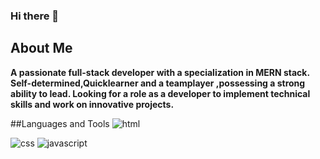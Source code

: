 ### Hi there 👋

<!--
**Saniyzehra123/Saniyzehra123** is a ✨ _special_ ✨ repository because its `README.md` (this file) appears on your GitHub profile.

Here are some ideas to get you started:

- 🔭 I’m currently working on MERN Stack
- 🌱 I’m currently learning Full Stack Web Devlopment
- 👯 I’m looking to collaborate on some cool project
- 🤔 I’m looking for help with ...
- 💬 Ask me about ...
- 📫 How to reach me: ...
- 😄 Pronouns: ...
- ⚡ Fun fact: ...
-->

## About Me
<b>A passionate full-stack developer with a specialization in MERN stack. Self-determined,Quicklearner and a teamplayer ,possessing a strong ability to lead. Looking for a role as a developer to implement technical skills and work on innovative projects.
</b>

##Languages and Tools
<img src=" https://upload.wikimedia.org/wikipedia/commons/thumb/6/61/HTML5_logo_and_wordmark.svg/640px-HTML5_logo_and_wordmark.svg.png
" alt="html"/>

<img src="https://www.google.com/url?sa=i&url=https%3A%2F%2Fwww.flaticon.com%2Ffree-icon%2Fcss_919826&psig=AOvVaw0IID4dyYUeM1-5O_b3tLwQ&ust=1647416414183000&source=images&cd=vfe&ved=0CAsQjRxqFwoTCMDmktjOx_YCFQAAAAAdAAAAABAD" alt="css"/>

<img src="https://static.javatpoint.com/images/javascript/javascript_logo.png" alt="javascript"/>

